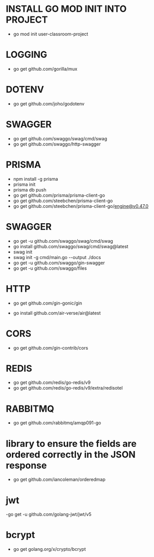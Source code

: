 # INSTALL GO MOD INIT INTO PROJECT
- go mod init user-classroom-project

# LOGGING
- go get github.com/gorilla/mux

# DOTENV
- go get github.com/joho/godotenv

# SWAGGER
- go get github.com/swaggo/swag/cmd/swag
- go get github.com/swaggo/http-swagger

# PRISMA
- npm install -g prisma
- prisma init
- prisma db push
- go get github.com/prisma/prisma-client-go
- go get github.com/steebchen/prisma-client-go
- go get github.com/steebchen/prisma-client-go/engine@v0.47.0

# SWAGGER
- go get -u github.com/swaggo/swag/cmd/swag
- go install github.com/swaggo/swag/cmd/swag@latest
- swag init
- swag init -g cmd/main.go --output ./docs
- go get -u github.com/swaggo/gin-swagger
- go get -u github.com/swaggo/files

# HTTP
- go get github.com/gin-gonic/gin

- go install github.com/air-verse/air@latest

# CORS
- go get github.com/gin-contrib/cors

# REDIS
- go get github.com/redis/go-redis/v9
- go get github.com/redis/go-redis/v9/extra/redisotel

# RABBITMQ
- go get github.com/rabbitmq/amqp091-go

# library to ensure the fields are ordered correctly in the JSON response
- go get github.com/iancoleman/orderedmap

# jwt
-go get -u github.com/golang-jwt/jwt/v5

# bcrypt
- go get golang.org/x/crypto/bcrypt